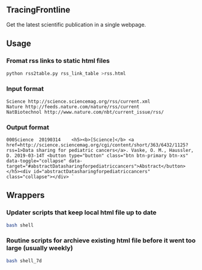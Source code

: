 ## TracingFrontline
Get the latest scientific publication in a single webpage.

## Usage

### Fromat rss links to static html files

```bash
python rss2table.py rss_link_table >rss.html
```

### Input format

```
Science http://science.sciencemag.org/rss/current.xml
Nature http://feeds.nature.com/nature/rss/current
NatBiotechnol http://www.nature.com/nbt/current_issue/rss/
```

### Output format

```
000Science	20190314	<h5><b>[Science]</b> <a href=http://science.sciencemag.org/cgi/content/short/363/6432/1125?rss=1>Data sharing for pediatric cancers</a>. Vaske, O. M., Haussler, D. 2019-03-14T <button type="button" class="btn btn-primary btn-xs" data-toggle="collapse" data-target="#abstractDatasharingforpediatriccancers">Abstract</button></h5><div id="abstractDatasharingforpediatriccancers" class="collapse"></div> `
```

## Wrappers


### Updater scripts that keep local html file up to date

```bash
bash shell 
```

### Routine scripts for archieve existing html file before it went too large (usually weekly)

```bash
bash shell_7d
```

